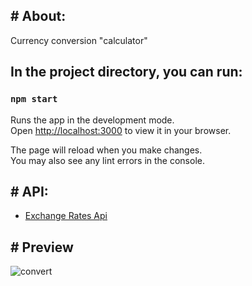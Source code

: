 <h2># About:</h2>

Currency conversion "calculator"

## In the project directory, you can run:

### `npm start`

Runs the app in the development mode.\
Open [http://localhost:3000](http://localhost:3000) to view it in your browser.

The page will reload when you make changes.\
You may also see any lint errors in the console.


<h2># API:</h2>

<ul>
  <li><a href="https://exchangeratesapi.io/">Exchange Rates Api</a></li>
</ul>

<h2># Preview</h2>

![convert](https://user-images.githubusercontent.com/93000522/153523508-2898d715-0a99-4fa5-9847-b53ea294fff8.png)


